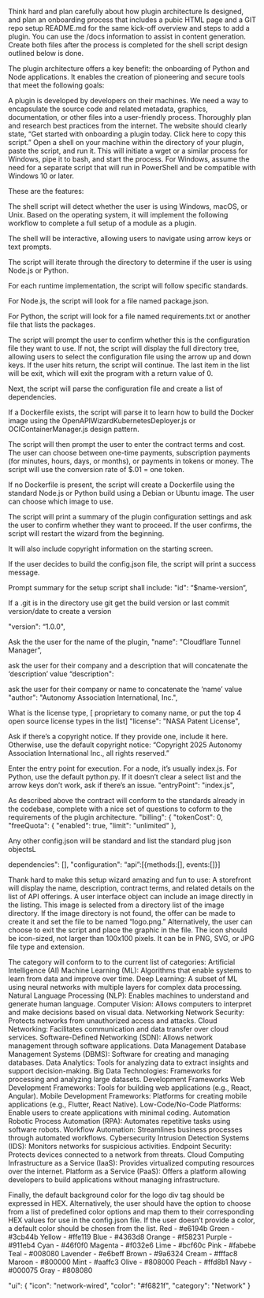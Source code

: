 Think hard and plan carefully about how plugin architecture Is designed, and plan an onboarding process that includes a pubic HTML page and a GIT repo setup README.md for the same kick-off overview and steps to add a plugin. You can use the /docs information to assist in content generation.  Create both files after the process is completed for the shell script design outlined below is done.

The plugin architecture offers a key benefit: the onboarding of Python and Node applications. It enables the creation of pioneering and secure tools that meet the following goals:

A plugin is developed by developers on their machines. We need a way to encapsulate the source code and related metadata, graphics, documentation, or other files into a user-friendly process. Thoroughly plan and research best practices from the internet. The website should clearly state, “Get started with onboarding a plugin today. Click here to copy this script.” Open a shell on your machine within the directory of your plugin, paste the script, and run it. This will initiate a wget or a similar process for Windows, pipe it to bash, and start the process. For Windows, assume the need for a separate script that will run in PowerShell and be compatible with Windows 10 or later.

These are the features:

The shell script will detect whether the user is using Windows, macOS, or Unix. Based on the operating system, it will implement the following workflow to complete a full setup of a module as a plugin.

The shell will be interactive, allowing users to navigate using arrow keys or text prompts.

The script will iterate through the directory to determine if the user is using Node.js or Python.

For each runtime implementation, the script will follow specific standards.

For Node.js, the script will look for a file named package.json.

For Python, the script will look for a file named requirements.txt or another file that lists the packages.

The script will prompt the user to confirm whether this is the configuration file they want to use. If not, the script will display the full directory tree, allowing users to select the configuration file using the arrow up and down keys. If the user hits return, the script will continue. The last item in the list will be exit, which will exit the program with a return value of 0.

Next, the script will parse the configuration file and create a list of dependencies.

If a Dockerfile exists, the script will parse it to learn how to build the Docker image using the OpenAPIWizardKubernetesDeployer.js or OCIContainerManager.js design pattern.

The script will then prompt the user to enter the contract terms and cost. The user can choose between one-time payments, subscription payments (for minutes, hours, days, or months), or payments in tokens or money. The script will use the conversion rate of $.01 = one token.

If no Dockerfile is present, the script will create a Dockerfile using the standard Node.js or Python build using a Debian or Ubuntu image. The user can choose which image to use.

The script will print a summary of the plugin configuration settings and ask the user to confirm whether they want to proceed. If the user confirms, the script will restart the wizard from the beginning.

It will also include copyright information on the starting screen.

If the user decides to build the config.json file, the script will print a success message.


Prompt summary for the setup script shall include:
"id": “$name-version“,

If a .git is in the directory use git get the build version or last commit version/date to create a version


"version": “1.0.0",

Ask the the user for the name of the plugin,
"name": "Cloudflare Tunnel Manager”,

ask the user for their company and a description that will  concatenate the ‘description’ value
“description":


ask the user for their company or name to concatenate the ‘name’ value
"author": "Autonomy Association International, Inc.",

What is the license type, [ proprietary to comany name, or put the top 4 open source license types in the list]
"license": "NASA Patent License",

Ask if there’s a copyright notice. If they provide one, include it here. Otherwise, use the default copyright notice: “Copyright 2025 Autonomy Association International Inc., all rights reserved.”

Enter the entry point for execution. For a node, it’s usually index.js. For Python, use the default python.py. If it doesn’t clear a select list and the arrow keys don’t work, ask if there’s an issue.
"entryPoint": "index.js",

As described above the contract will conform to the standards already in the codebase, complete with a nice set of questions to coform to the requirements of the plugin architecture.
"billing": {
"tokenCost": 0,
"freeQuota": {
"enabled": true,
"limit": "unlimited"
},

Any other config.json will be standard and list the standard plug json objectsL

dependencies": [],
"configuration":
“api”:[{methods:[], events:[]}]

Thank hard to make this setup wizard amazing and fun to use:
A storefront will display the name, description, contract terms, and related details on the list of API offerings. A user interface object can include an image directly in the listing. This image is selected from a directory list of the image directory. If the image directory is not found, the offer can be made to create it and set the file to be named “logo.png.” Alternatively, the user can choose to exit the script and place the graphic in the file. The icon should be icon-sized, not larger than 100x100 pixels. It can be in PNG, SVG, or JPG file type and extension.

The category will conform to to the current list of categories:
Artificial Intelligence (AI)
Machine Learning (ML): Algorithms that enable systems to learn from data and improve over time.
Deep Learning: A subset of ML using neural networks with multiple layers for complex data processing.
Natural Language Processing (NLP): Enables machines to understand and generate human language.
Computer Vision: Allows computers to interpret and make decisions based on visual data.
Networking
Network Security: Protects networks from unauthorized access and attacks.
Cloud Networking: Facilitates communication and data transfer over cloud services.
Software-Defined Networking (SDN): Allows network management through software applications.
Data Management
Database Management Systems (DBMS): Software for creating and managing databases.
Data Analytics: Tools for analyzing data to extract insights and support decision-making.
Big Data Technologies: Frameworks for processing and analyzing large datasets.
Development Frameworks
Web Development Frameworks: Tools for building web applications (e.g., React, Angular).
Mobile Development Frameworks: Platforms for creating mobile applications (e.g., Flutter, React Native).
Low-Code/No-Code Platforms: Enable users to create applications with minimal coding.
Automation
Robotic Process Automation (RPA): Automates repetitive tasks using software robots.
Workflow Automation: Streamlines business processes through automated workflows.
Cybersecurity
Intrusion Detection Systems (IDS): Monitors networks for suspicious activities.
Endpoint Security: Protects devices connected to a network from threats.
Cloud Computing
Infrastructure as a Service (IaaS): Provides virtualized computing resources over the internet.
Platform as a Service (PaaS): Offers a platform allowing developers to build applications without managing infrastructure.

Finally, the default background color for the logo div tag should be expressed in HEX. Alternatively, the user should have the option to choose from a list of predefined color options and map them to their corresponding HEX values for use in the config.json file. If the user doesn’t provide a color, a default color should be chosen from the list.
Red - #e6194b
Green - #3cb44b
Yellow - #ffe119
Blue - #4363d8
Orange - #f58231
Purple - #911eb4
Cyan - #46f0f0
Magenta - #f032e6
Lime - #bcf60c
Pink - #fabebe
Teal - #008080
Lavender - #e6beff
Brown - #9a6324
Cream - #fffac8
Maroon - #800000
Mint - #aaffc3
Olive - #808000
Peach - #ffd8b1
Navy - #000075
Gray - #808080

"ui": {
"icon": "network-wired",
"color": "#f6821f",
"category": "Network"
}

